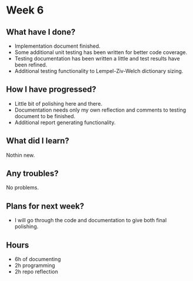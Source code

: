 # Week 6

## What have I done?
* Implementation document finished.
* Some additional unit testing has been written for better code coverage.
* Testing documentation has been written a little and test results have been refined.
* Additional testing functionality to Lempel-Ziv-Welch dictionary sizing.

## How I have progressed?
* Little bit of polishing here and there.
* Documentation needs only my own reflection and comments to testing document to be finished.
* Additional report generating functionality.

## What did I learn?
Nothin new.

## Any troubles?
No problems.

## Plans for next week?
* I will go through the code and documentation to give both final polishing.

## Hours
* 6h of documenting
* 2h programming
* 2h repo reflection